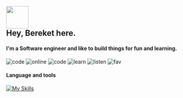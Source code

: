 <h2 align="start">
  
<img src="https://emojis.slackmojis.com/emojis/images/1531849430/4246/blob-sunglasses.gif?1531849430" width="60"/> 
  <br>
Hey, Bereket here.
</h2>

<h4>I'm a Software engineer and like to build things for fun and learning.</h4>

![code](https://img.shields.io/badge/Currently_I'm-_👉_-violet) ![online](https://img.shields.io/badge/🌐-Online-emerald)  ![code](https://img.shields.io/badge/👾_Building-Tolota-blue) ![learn](https://img.shields.io/badge/⚡_Learning-System_Design-red) ![listen](https://img.shields.io/badge/🎧_Listening_to-🎹_🎶_🎸_🎺_🎷-red) ![fav](https://img.shields.io/badge/❤️-Open_Source-purple)  

#### Language and tools

[![My Skills](https://skillicons.dev/icons?i=js,react,tailwind,nodejs,ts,sass,express,nest,mongo,postgres,redux,docker,next,prisma,php,html,css,python,wordpress,xd,figma,git,heroku,vercel,flutter,firebase,cpp,java&theme=dark)](https://skillicons.dev)

